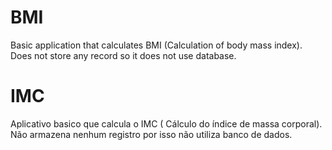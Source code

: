 # BMI

Basic application that calculates BMI (Calculation of body mass index).
Does not store any record so it does not use database.


# IMC

Aplicativo basico que calcula o IMC ( Cálculo do índice de massa corporal).
Não armazena nenhum registro por isso não utiliza banco de dados.
